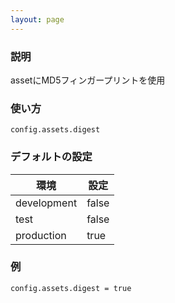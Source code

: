 ```yaml
---
layout: page
---
```


### 説明

assetにMD5フィンガープリントを使用

### 使い方

    config.assets.digest

### デフォルトの設定

| 環境          | 設定    |
| ----------- | ----- |
| development | false |
| test        | false |
| production  | true  |

### 例

    config.assets.digest = true
